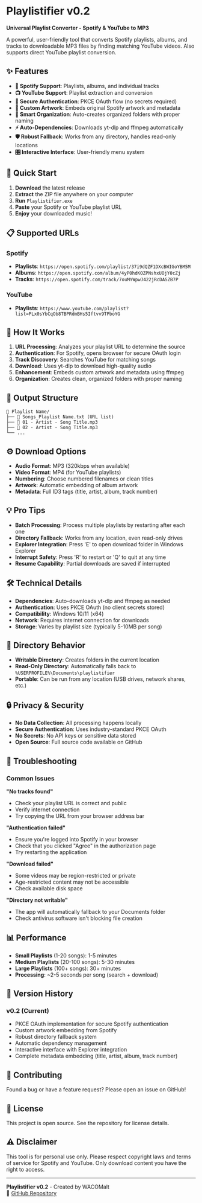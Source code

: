 # Playlistifier v0.2

**Universal Playlist Converter - Spotify & YouTube to MP3**

A powerful, user-friendly tool that converts Spotify playlists, albums, and tracks to downloadable MP3 files by finding matching YouTube videos. Also supports direct YouTube playlist conversion.

## ✨ Features

- **🎵 Spotify Support**: Playlists, albums, and individual tracks
- **📺 YouTube Support**: Playlist extraction and conversion
- **🔐 Secure Authentication**: PKCE OAuth flow (no secrets required)
- **🎨 Custom Artwork**: Embeds original Spotify artwork and metadata
- **📁 Smart Organization**: Auto-creates organized folders with proper naming
- **⚡ Auto-Dependencies**: Downloads yt-dlp and ffmpeg automatically
- **🛡️ Robust Fallback**: Works from any directory, handles read-only locations
- **🎛️ Interactive Interface**: User-friendly menu system

## 🚀 Quick Start

1. **Download** the latest release
2. **Extract** the ZIP file anywhere on your computer
3. **Run** `Playlistifier.exe`
4. **Paste** your Spotify or YouTube playlist URL
5. **Enjoy** your downloaded music!

## 📋 Supported URLs

### Spotify
- **Playlists**: `https://open.spotify.com/playlist/37i9dQZF1DXcBWIGoYBM5M`
- **Albums**: `https://open.spotify.com/album/4yP0hdKOZPNshxUOjY0cZj`
- **Tracks**: `https://open.spotify.com/track/7ouMYWpwJ422jRcDASZB7P`

### YouTube
- **Playlists**: `https://www.youtube.com/playlist?list=PLx0sYbCqOb8TBPRdmBHs5Iftvv9TPboYG`

## 🔧 How It Works

1. **URL Processing**: Analyzes your playlist URL to determine the source
2. **Authentication**: For Spotify, opens browser for secure OAuth login
3. **Track Discovery**: Searches YouTube for matching songs
4. **Download**: Uses yt-dlp to download high-quality audio
5. **Enhancement**: Embeds custom artwork and metadata using ffmpeg
6. **Organization**: Creates clean, organized folders with proper naming

## 📂 Output Structure

```
📁 Playlist Name/
├── 📄 Songs_Playlist Name.txt (URL list)
├── 🎵 01 - Artist - Song Title.mp3
├── 🎵 02 - Artist - Song Title.mp3
└── ...
```

## ⚙️ Download Options

- **Audio Format**: MP3 (320kbps when available)
- **Video Format**: MP4 (for YouTube playlists)
- **Numbering**: Choose numbered filenames or clean titles
- **Artwork**: Automatic embedding of album artwork
- **Metadata**: Full ID3 tags (title, artist, album, track number)

## 💡 Pro Tips

- **Batch Processing**: Process multiple playlists by restarting after each one
- **Directory Fallback**: Works from any location, even read-only drives
- **Explorer Integration**: Press 'E' to open download folder in Windows Explorer
- **Interrupt Safety**: Press 'R' to restart or 'Q' to quit at any time
- **Resume Capability**: Partial downloads are saved if interrupted

## 🛠️ Technical Details

- **Dependencies**: Auto-downloads yt-dlp and ffmpeg as needed
- **Authentication**: Uses PKCE OAuth (no client secrets stored)
- **Compatibility**: Windows 10/11 (x64)
- **Network**: Requires internet connection for downloads
- **Storage**: Varies by playlist size (typically 5-10MB per song)

## 📁 Directory Behavior

- **Writable Directory**: Creates folders in the current location
- **Read-Only Directory**: Automatically falls back to `%USERPROFILE%\Documents\playlistifier`
- **Portable**: Can be run from any location (USB drives, network shares, etc.)

## 🔒 Privacy & Security

- **No Data Collection**: All processing happens locally
- **Secure Authentication**: Uses industry-standard PKCE OAuth
- **No Secrets**: No API keys or sensitive data stored
- **Open Source**: Full source code available on GitHub

## 🐛 Troubleshooting

### Common Issues

**"No tracks found"**
- Check your playlist URL is correct and public
- Verify internet connection
- Try copying the URL from your browser address bar

**"Authentication failed"**
- Ensure you're logged into Spotify in your browser
- Check that you clicked "Agree" in the authorization page
- Try restarting the application

**"Download failed"**
- Some videos may be region-restricted or private
- Age-restricted content may not be accessible
- Check available disk space

**"Directory not writable"**
- The app will automatically fallback to your Documents folder
- Check antivirus software isn't blocking file creation

## 📊 Performance

- **Small Playlists** (1-20 songs): 1-5 minutes
- **Medium Playlists** (20-100 songs): 5-30 minutes  
- **Large Playlists** (100+ songs): 30+ minutes
- **Processing**: ~2-5 seconds per song (search + download)

## 🔄 Version History

### v0.2 (Current)
- PKCE OAuth implementation for secure Spotify authentication
- Custom artwork embedding from Spotify
- Robust directory fallback system
- Automatic dependency management
- Interactive interface with Explorer integration
- Complete metadata embedding (title, artist, album, track number)

## 🤝 Contributing

Found a bug or have a feature request? Please open an issue on GitHub!

## 📄 License

This project is open source. See the repository for license details.

## ⚠️ Disclaimer

This tool is for personal use only. Please respect copyright laws and terms of service for Spotify and YouTube. Only download content you have the right to access.

---

**Playlistifier v0.2** - Created by WACOMalt  
🔗 [GitHub Repository](https://github.com/WACOMalt/Playlistifier)
